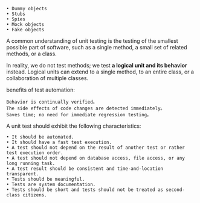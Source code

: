 
    • Dummy objects
    • Stubs
    • Spies
    • Mock objects
    • Fake objects
    
A common understanding of unit testing is the testing of the smallest possible part of 
software, such as a single method, a small set of related methods, or a class.

In reality, we do not test methods; we test **a logical unit and its behavior** instead. 
Logical units can extend to a single method, to an entire class, or a collaboration 
of multiple classes.


benefits of test automation:

    Behavior is continually verified。
    The side effects of code changes are detected immediately。
    Saves time; no need for immediate regression testing。
    
A unit test should exhibit the following characteristics:

    • It should be automated.
    • It should have a fast test execution.
    • A test should not depend on the result of another test or rather test execution order.
    • A test should not depend on database access, file access, or any long running task.
    • A test result should be consistent and time-and-location transparent.
    • Tests should be meaningful.
    • Tests are system documentation.
    • Tests should be short and tests should not be treated as second-class citizens.
    
